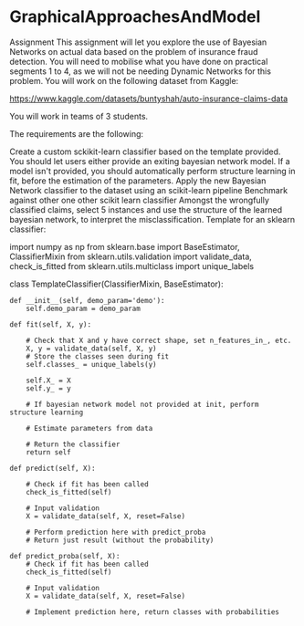 # GraphicalApproachesAndModel

Assignment
This assignment will let you explore the use of Bayesian Networks on actual data based on the problem of insurance fraud detection. You will need to mobilise what you have done on practical segments 1 to 4, as we will not be needing Dynamic Networks for this problem. 
You will work on the following dataset from Kaggle: 

https://www.kaggle.com/datasets/buntyshah/auto-insurance-claims-data

You will work in teams of 3 students.

The requirements are the following: 

Create a custom sckikit-learn classifier based on the template provided. You should let users either provide an exiting bayesian network model. If a model isn't  provided, you should automatically perform structure learning in fit, before the estimation of the parameters. 
Apply the new Bayesian Network classifier to the dataset using an scikit-learn pipeline
Benchmark against other one other scikit learn classifier
Amongst the wrongfully classified claims, select 5 instances and use the structure of the learned bayesian network, to interpret the misclassification. 
Template for an sklearn classifier: 

import numpy as np
from sklearn.base import BaseEstimator, ClassifierMixin
from sklearn.utils.validation import validate_data, check_is_fitted
from sklearn.utils.multiclass import unique_labels

class TemplateClassifier(ClassifierMixin, BaseEstimator):

    def __init__(self, demo_param='demo'):
        self.demo_param = demo_param

    def fit(self, X, y):

        # Check that X and y have correct shape, set n_features_in_, etc.
        X, y = validate_data(self, X, y)
        # Store the classes seen during fit
        self.classes_ = unique_labels(y)

        self.X_ = X
        self.y_ = y
        
        # If bayesian network model not provided at init, perform structure learning

        # Estimate parameters from data

        # Return the classifier
        return self

    def predict(self, X):

        # Check if fit has been called
        check_is_fitted(self)

        # Input validation
        X = validate_data(self, X, reset=False)
       
        # Perform prediction here with predict_proba
        # Return just result (without the probability)

    def predict_proba(self, X):
        # Check if fit has been called
        check_is_fitted(self)

        # Input validation
        X = validate_data(self, X, reset=False)

        # Implement prediction here, return classes with probabilities
